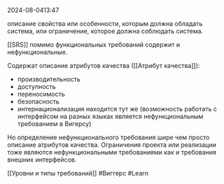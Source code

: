  2024-08-0413:47

описание свойства или особенности, которым должна обладать система, или ограничение, которое должна соблюдать система.

[[SRS]] помимо функциональных требований содержит и нефункциональные. 

Содержат описание атрибутов качества ([[Атрибут качества]]):
- производительность
- доступность
- переносимость
- безопасность
- интернационализация находится тут же (возможность работать с интерфейсом на разных языках является нефункциональным требованием в Вигерсу)

Но определение нефункционального требования шире чем просто описание атрибутов качества.
Ограничения проекта или реализации тоже являются нефункциональными требованиями как и требования внешних интерфейсов.

[[Уровни и типы требований]]
#Виггерс 
#Learn